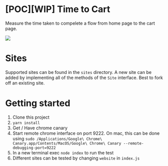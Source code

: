 

# [POC][WIP] Time to Cart
Measure the time taken to compelete a flow from home page to the cart page. 

<img src="https://s14.postimg.org/wgfezao81/Screen_Shot_2017-07-04_at_11.54.19_AM.png"/>

# Sites
Supported sites can be found in the `sites` directory. 
A new site can be added by implementing all of the methods of the `Site` interface. 
Best to fork off an existing site.

# Getting started
1. Clone this project
2. `yarn install`
3. Get / Have chrome canary
4. Start remote chrome interface on port 9222.
   On mac, this can be done using
   `
   sudo /Applications/Google\ Chrome\ Canary.app/Contents/MacOS/Google\ Chrome\ Canary --remote-debugging-port=9222 
   `
5. In a new terminal exec `node index` to run the test
6. Different sites can be tested by changing `website` in `index.js`
